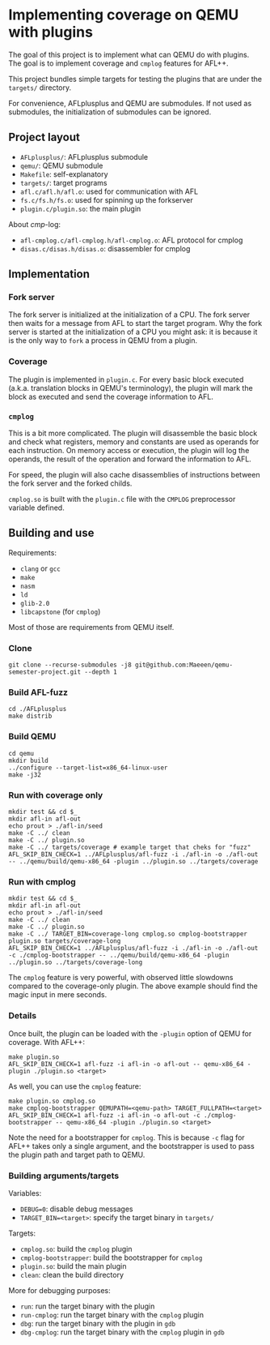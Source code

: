 # Implementing coverage on QEMU with plugins

The goal of this project is to implement what can QEMU do with plugins. The
goal is to implement coverage and `cmplog` features for AFL++.

This project bundles simple targets for testing the plugins that are under
the `targets/` directory.

For convenience, AFLplusplus and QEMU are submodules. If not used as submodules,
the initialization of submodules can be ignored.

## Project layout

- `AFLplusplus/`: AFLplusplus submodule
- `qemu/`: QEMU submodule
- `Makefile`: self-explanatory
- `targets/`: target programs
- `afl.c/afl.h/afl.o`: used for communication with AFL
- `fs.c/fs.h/fs.o`: used for spinning up the forkserver
- `plugin.c/plugin.so`: the main plugin

About *cmp*-log:

- `afl-cmplog.c/afl-cmplog.h/afl-cmplog.o`: AFL protocol for cmplog
- `disas.c/disas.h/disas.o`: disassembler for cmplog

## Implementation

### Fork server

The fork server is initialized at the initialization of a CPU. The fork server
then waits for a message from AFL to start the target program. Why the fork
server is started at the initialization of a CPU you might ask: it is because
it is the only way to `fork` a process in QEMU from a plugin.

### Coverage

The plugin is implemented in `plugin.c`. For every basic block executed (a.k.a.
translation blocks in QEMU's terminology), the plugin will mark the block as
executed and send the coverage information to AFL.

### `cmplog`

This is a bit more complicated. The plugin will disassemble the basic block and
check what registers, memory and constants are used as operands for each
instruction. On memory access or execution, the plugin will log the operands, 
the result of the operation and forward the information to AFL.

For speed, the plugin will also cache disassemblies of instructions between
the fork server and the forked childs.

`cmplog.so` is built with the `plugin.c` file with the `CMPLOG` preprocessor 
variable defined.

## Building and use

Requirements:
- `clang` or `gcc`
- `make`
- `nasm`
- `ld`
- `glib-2.0`
- `libcapstone` (for `cmplog`)

Most of those are requirements from QEMU itself.

### Clone

```
git clone --recurse-submodules -j8 git@github.com:Maeeen/qemu-semester-project.git --depth 1
```

### Build AFL-fuzz

```
cd ./AFLplusplus
make distrib
```

### Build QEMU

```
cd qemu
mkdir build
../configure --target-list=x86_64-linux-user
make -j32
```

### Run with coverage only

```
mkdir test && cd $_
mkdir afl-in afl-out
echo prout > ./afl-in/seed
make -C ../ clean
make -C ../ plugin.so
make -C ../ targets/coverage # example target that cheks for "fuzz"
AFL_SKIP_BIN_CHECK=1 ../AFLplusplus/afl-fuzz -i ./afl-in -o ./afl-out -- ../qemu/build/qemu-x86_64 -plugin ../plugin.so ../targets/coverage
```

### Run with cmplog

```
mkdir test && cd $_
mkdir afl-in afl-out
echo prout > ./afl-in/seed
make -C ../ clean
make -C ../ plugin.so
make -C ../ TARGET_BIN=coverage-long cmplog.so cmplog-bootstrapper plugin.so targets/coverage-long
AFL_SKIP_BIN_CHECK=1 ../AFLplusplus/afl-fuzz -i ./afl-in -o ./afl-out -c ./cmplog-bootstrapper -- ../qemu/build/qemu-x86_64 -plugin ../plugin.so ../targets/coverage-long
```

The `cmplog` feature is very powerful, with observed little slowdowns compared to
the coverage-only plugin. The above example should find the magic input in mere seconds.

### Details

Once built, the plugin can be loaded with the `-plugin` option of QEMU for coverage. With AFL++:

```
make plugin.so
AFL_SKIP_BIN_CHECK=1 afl-fuzz -i afl-in -o afl-out -- qemu-x86_64 -plugin ./plugin.so <target>
```

As well, you can use the `cmplog` feature:

```
make plugin.so cmplog.so
make cmplog-bootstrapper QEMUPATH=<qemu-path> TARGET_FULLPATH=<target>
AFL_SKIP_BIN_CHECK=1 afl-fuzz -i afl-in -o afl-out -c ./cmplog-bootstrapper -- qemu-x86_64 -plugin ./plugin.so <target>
```

Note the need for a bootstrapper for `cmplog`. This is because `-c` flag for
AFL++ takes only a single argument, and the bootstrapper is used to pass the
plugin path and target path to QEMU.

### Building arguments/targets

Variables:
- `DEBUG=0`: disable debug messages
- `TARGET_BIN=<target>`: specify the target binary in `targets/`

Targets:
- `cmplog.so`: build the `cmplog` plugin
- `cmplog-bootstrapper`: build the bootstrapper for `cmplog`
- `plugin.so`: build the main plugin
- `clean`: clean the build directory

More for debugging purposes:
- `run`: run the target binary with the plugin
- `run-cmplog`: run the target binary with the `cmplog` plugin
- `dbg`: run the target binary with the plugin in `gdb`
- `dbg-cmplog`: run the target binary with the `cmplog` plugin in `gdb`